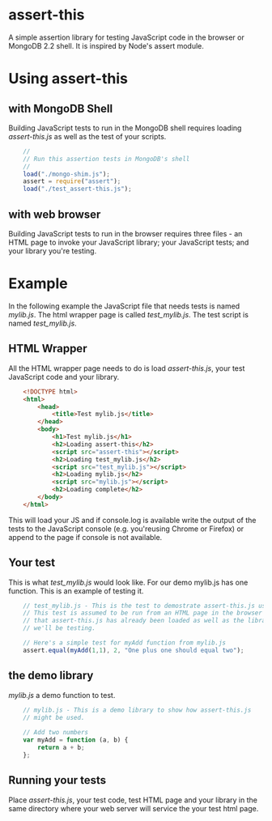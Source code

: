 assert-this
===========

A simple assertion library for testing JavaScript code in the browser or 
MongoDB 2.2 shell.  It is inspired by Node's assert module.

# Using assert-this

## with MongoDB Shell

Building JavaScript tests to run in the MongoDB shell requires loading
*assert-this.js* as well as the test of your scripts.

```javascript
	//
	// Run this assertion tests in MongoDB's shell
	//
	load("./mongo-shim.js");
	assert = require("assert");
	load("./test_assert-this.js");
```

## with web browser

Building JavaScript tests to run in the browser requires three files - an HTML page to invoke your 
JavaScript library; your JavaScript tests;  and your library you're testing. 

# Example

In the following example
the JavaScript file that needs tests is named *mylib.js*.  The html wrapper page is called *test_mylib.js*.
The test script is named *test_mylib.js*.


## HTML Wrapper

All the HTML wrapper page needs to do is load *assert-this.js*, your test JavaScript code and your library.

```html
	<!DOCTYPE html>
	<html>
		<head>
			<title>Test mylib.js</title>
		</head>
		<body>
			<h1>Test mylib.js</h1>
			<h2>Loading assert-this</h2>
			<script src="assert-this"></script>
			<h2>Loading test_mylib.js</h2>
			<script src="test_mylib.js"></script>
			<h2>Loading mylib.js</h2>
			<script src="mylib.js"></script>
			<h2>Loading complete</h2>
		</body>
	</html>
```

This will load your JS and if console.log is available write the output of the tests 
to the JavaScript console (e.g. you'reusing Chrome or Firefox) or append to the page 
if console is not available.

## Your test

This is what *test_mylib.js* would look like. For our demo mylib.js has one function. 
This is an example of testing it.

```JavaScript
	// test_mylib.js - This is the test to demostrate assert-this.js usage.
	// This test is assumed to be run from an HTML page in the browser and
	// that assert-this.js has already been loaded as well as the library
	// we'll be testing.

	// Here's a simple test for myAdd function from mylib.js
	assert.equal(myAdd(1,1), 2, "One plus one should equal two");
```

## the demo library

*mylib.js* a demo function to test.

```JavaScript
	// mylib.js - This is a demo library to show how assert-this.js
	// might be used.
	
	// Add two numbers
	var myAdd = function (a, b) {
		return a + b;
	};
```

## Running your tests

Place *assert-this.js*, your test code, test HTML page and your library in the same directory where your web server
will service the your test html page.
